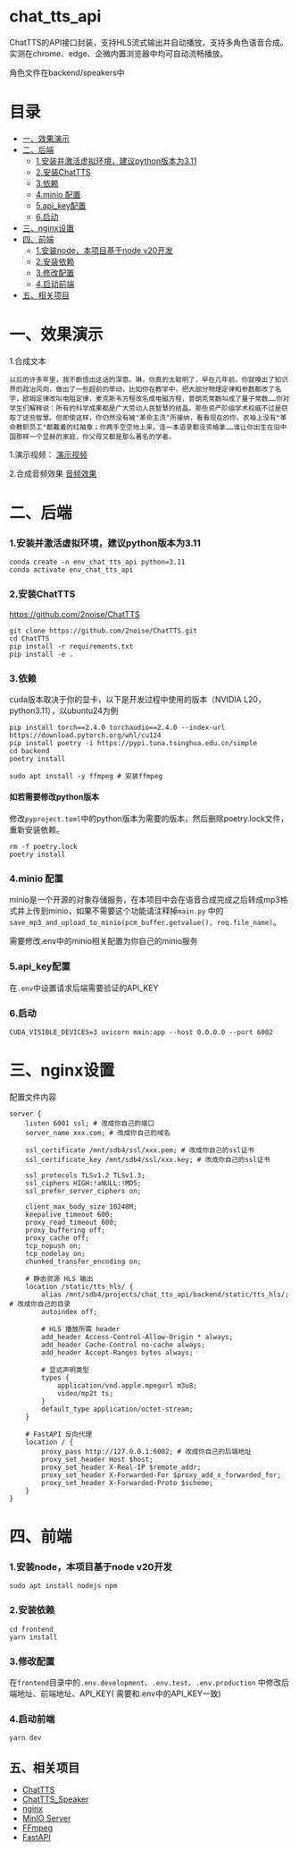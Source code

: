 # chat_tts_api

ChatTTS的API接口封装，支持HLS流式输出并自动播放，支持多角色语音合成。实测在chrome、edge、企微内置浏览器中均可自动流畅播放。

角色文件在backend/speakers中

# 目录

- [一、效果演示](#一效果演示)
- [二、后端](#二后端)
    - [1.安装并激活虚拟环境，建议python版本为3.11](#1安装并激活虚拟环境建议python版本为311)
    - [2.安装ChatTTS](#2安装chatt)
    - [3.依赖](#3依赖)
    - [4.minio 配置](#4minio-配置)
    - [5.api_key配置](#5api_key配置)
    - [6.启动](#6启动)
- [三、nginx设置](#三nginx设置)
- [四、前端](#四前端)
    - [1.安装node，本项目基于node v20开发](#1安装node本项目基于node-v20开发)
    - [2.安装依赖](#2安装依赖)
    - [3.修改配置](#3修改配置)
    - [4.启动前端](#4启动前端)
- [五、相关项目](#五相关项目)

# 一、效果演示

1.合成文本

```text
以后的许多年里，我不断悟出这话的深意。琳，你真的太聪明了，早在几年前，你就嗅出了知识界的政治风向，做出了一些超前的举动，比如你在教学中，把大部分物理定律和参数都改了名字，欧姆定律改叫电阻定律，麦克斯韦方程改名成电磁方程，普朗克常数叫成了量子常数……你对学生们解释说：所有的科学成果都是广大劳动人民智慧的结晶，那些资产阶级学术权威不过是窃取了这些智慧。但即使这样，你仍然没有被"革命主流"所接纳，看看现在的你，衣袖上没有"革命教职员工"都戴着的红袖章；你两手空空地上来，连一本语录都没资格拿……谁让你出生在旧中国那样一个显赫的家庭，你父母又都是那么著名的学者。
```

1.演示视频：
[演示视频](https://github.com/user-attachments/assets/f2e1a634-ebf2-4955-a30a-b5de6f8f7fd9)

2.合成音频效果
[音频效果](https://github.com/user-attachments/assets/e592ce46-26ba-4037-bc6d-74126102fae1)

# 二、后端

### 1.安装并激活虚拟环境，建议python版本为3.11

```shell
conda create -n env_chat_tts_api python=3.11
conda activate env_chat_tts_api
```

### 2.安装ChatTTS

https://github.com/2noise/ChatTTS

```shell
git clone https://github.com/2noise/ChatTTS.git
cd ChatTTS
pip install -r requirements.txt
pip install -e .
```

### 3.依赖

cuda版本取决于你的显卡，以下是开发过程中使用的版本（NVIDIA L20，python3.11），以ubuntu24为例

```shell
pip install torch==2.4.0 torchaudio==2.4.0 --index-url https://download.pytorch.org/whl/cu124
pip install poetry -i https://pypi.tuna.tsinghua.edu.cn/simple
cd backend
poetry install

sudo apt install -y ffmpeg # 安装ffmpeg
```

#### 如若需要修改python版本

修改`pyproject.toml`中的python版本为需要的版本，然后删除poetry.lock文件，重新安装依赖。

```shell
rm -f poetry.lock
poetry install
```

### 4.minio 配置

minio是一个开源的对象存储服务，在本项目中会在语音合成完成之后转成mp3格式并上传到minio，如果不需要这个功能请注释掉`main.py`
中的`save_mp3_and_upload_to_minio(pcm_buffer.getvalue(), req.file_name)`。

需要修改.env中的minio相关配置为你自己的minio服务

### 5.api_key配置

在`.env`中设置请求后端需要验证的API_KEY

### 6.启动

```shell
CUDA_VISIBLE_DEVICES=3 uvicorn main:app --host 0.0.0.0 --port 6002
```

# 三、nginx设置

配置文件内容

```nginx
server {
    listen 6001 ssl; # 改成你自己的端口
    server_name xxx.com; # 改成你自己的域名

    ssl_certificate /mnt/sdb4/ssl/xxx.pem; # 改成你自己的ssl证书
    ssl_certificate_key /mnt/sdb4/ssl/xxx.key; # 改成你自己的ssl证书

    ssl_protocols TLSv1.2 TLSv1.3;
    ssl_ciphers HIGH:!aNULL:!MD5;
    ssl_prefer_server_ciphers on;

    client_max_body_size 10240M;
    keepalive_timeout 600;
    proxy_read_timeout 600;
    proxy_buffering off;
    proxy_cache off;
    tcp_nopush on;
    tcp_nodelay on;
    chunked_transfer_encoding on;

    # 静态资源 HLS 输出
    location /static/tts_hls/ {
        alias /mnt/sdb4/projects/chat_tts_api/backend/static/tts_hls/; # 改成你自己的目录
        autoindex off;

        # HLS 播放所需 header
        add_header Access-Control-Allow-Origin * always;
        add_header Cache-Control no-cache always;
        add_header Accept-Ranges bytes always;

        # 显式声明类型
        types {
            application/vnd.apple.mpegurl m3u8;
            video/mp2t ts;
        }
        default_type application/octet-stream;
    }

    # FastAPI 反向代理
    location / {
        proxy_pass http://127.0.0.1:6002; # 改成你自己的后端地址
        proxy_set_header Host $host;
        proxy_set_header X-Real-IP $remote_addr;
        proxy_set_header X-Forwarded-For $proxy_add_x_forwarded_for;
        proxy_set_header X-Forwarded-Proto $scheme;
    }
}
```

# 四、前端

### 1.安装node，本项目基于node v20开发

```shell
sudo apt install nodejs npm
```

### 2.安装依赖

```shell
cd frontend
yarn install
```

### 3.修改配置

在`frontend`目录中的`.env.development`、`.env.test`、`.env.production` 中修改后端地址、前端地址、API_KEY(
需要和.env中的API_KEY一致)

### 4.启动前端

```shell
yarn dev
```

## 五、相关项目

- [ChatTTS](https://github.com/2noise/ChatTTS)
- [ChatTTS_Speaker](https://github.com/6drf21e/ChatTTS_Speaker)
- [nginx](https://nginx.org/)
- [MinIO Server](https://min.io/docs/minio/linux/operations/installation.html)
- [FFmpeg](https://ffmpeg.org/download.html)
- [FastAPI](https://fastapi.tiangolo.com/)
